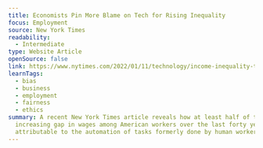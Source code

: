 ```yaml
---
title: Economists Pin More Blame on Tech for Rising Inequality
focus: Employment
source: New York Times
readability:
  - Intermediate
type: Website Article
openSource: false
link: https://www.nytimes.com/2022/01/11/technology/income-inequality-technology.html
learnTags:
  - bias
  - business
  - employment
  - fairness
  - ethics
summary: A recent New York Times article reveals how at least half of the
  increasing gap in wages among American workers over the last forty years is
  attributable to the automation of tasks formerly done by human workers.
---
```

